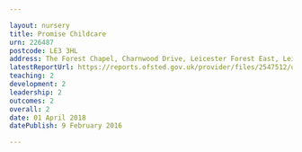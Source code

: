```yaml
---

layout: nursery
title: Promise Childcare
urn: 226487
postcode: LE3 3HL
address: The Forest Chapel, Charnwood Drive, Leicester Forest East, Leicestershire, LE3 3HL
latestReportUrl: https://reports.ofsted.gov.uk/provider/files/2547512/urn/226487.pdf
teaching: 2
development: 2
leadership: 2
outcomes: 2
overall: 2
date: 01 April 2018 
datePublish: 9 February 2016

---
```

